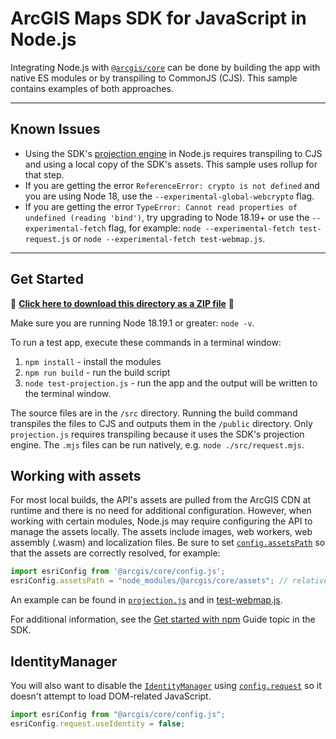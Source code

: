 # ArcGIS Maps SDK for JavaScript in Node.js

Integrating Node.js with [`@arcgis/core`](https://www.npmjs.com/package/@arcgis/core) can be done by building the app with native ES modules or by transpiling to CommonJS (CJS). This sample contains examples of both approaches.

---
## Known Issues
 
* Using the SDK's [projection engine](https://developers.arcgis.com/javascript/latest/api-reference/esri-geometry-projection.html) in Node.js requires transpiling to CJS and using a local copy of the SDK's assets. This sample uses rollup for that step.
* If you are getting the error `ReferenceError: crypto is not defined` and you are using Node 18, use the `--experimental-global-webcrypto` flag.
* If you are getting the error `TypeError: Cannot read properties of undefined (reading 'bind')`, try upgrading to Node 18.19+ or use the `--experimental-fetch` flag, for example: `node --experimental-fetch test-request.js` or `node --experimental-fetch test-webmap.js`.

---

## Get Started

📁 **[Click here to download this directory as a ZIP file](https://github.com/Esri/jsapi-resources/blob/main/zips/core-sample-jsapi-node.zip)** 📁

Make sure you are running Node 18.19.1 or greater: `node -v`.

To run a test app, execute these commands in a terminal window:
1. `npm install` - install the modules
2. `npm run build` - run the build script
3. `node test-projection.js` - run the app and the output will be written to the terminal window.

The source files are in the `/src` directory. Running the build command transpiles the files to CJS and outputs them in the  `/public` directory. Only `projection.js` requires transpiling because it uses the SDK's projection engine. The `.mjs` files can be run natively, e.g. `node ./src/request.mjs`.

## Working with assets

For most local builds, the API's assets are pulled from the ArcGIS CDN at runtime and there is no need for additional configuration. However, when working with certain modules, Node.js may require configuring the API to manage the assets locally. The assets include images, web workers, web assembly (.wasm) and localization files. Be sure to set [`config.assetsPath`](https://developers.arcgis.com/javascript/latest/api-reference/esri-config.html#assetsPath) so that the assets are correctly resolved, for example:

```js
import esriConfig from '@arcgis/core/config.js';
esriConfig.assetsPath = "node_modules/@arcgis/core/assets"; // relative to when running in root
```

An example can be found in [`projection.js`](https://github.com/Esri/jsapi-resources/tree/main/core-samples/jsapi-node/src/projection.js#L6) and in [test-webmap.js](https://github.com/Esri/jsapi-resources/tree/main/core-samples/jsapi-node/test-webmap.js#L4-L5).

For additional information, see the [Get started with npm](https://developers.arcgis.com/javascript/latest/get-started-npm/#api) Guide topic in the SDK.

## IdentityManager

You will also want to disable the [`IdentityManager`](https://developers.arcgis.com/javascript/latest/api-reference/esri-identity-IdentityManager.html) using [`config.request`](https://developers.arcgis.com/javascript/latest/api-reference/esri-config.html#request) so it doesn't attempt to load DOM-related JavaScript.

```js
import esriConfig from "@arcgis/core/config.js";
esriConfig.request.useIdentity = false;
```
